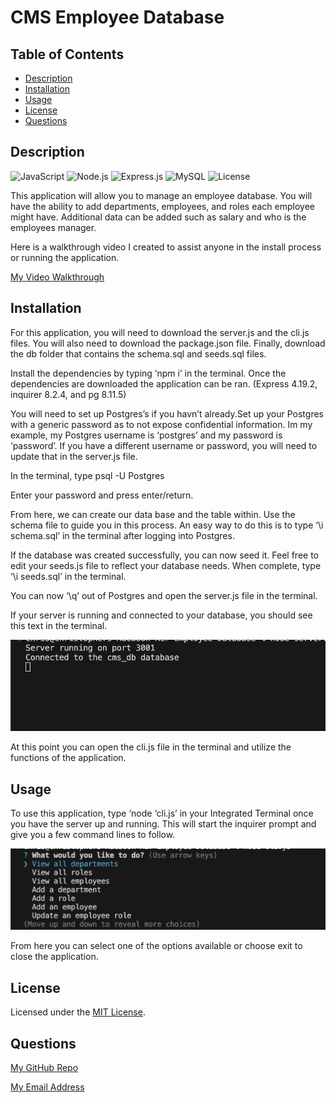 # CMS Employee Database

## Table of Contents

- [Description](#description)
- [Installation](#installation)
- [Usage](#usage)
- [License](#license)
- [Questions](#questions)

## Description

![JavaScript](https://img.shields.io/badge/JavaScript-blue) ![Node.js](https://img.shields.io/badge/Node.js-blue) ![Express.js](https://img.shields.io/badge/Express.js-blue) ![MySQL](https://img.shields.io/badge/MySQL-blue) ![License](https://img.shields.io/badge/License-MIT-yellow.svg)

This application will allow you to manage an employee database. You will have the ability to add departments, employees, and roles each employee might have. Additional data can be added such as salary and who is the employees manager.

Here is a walkthrough video I created to assist anyone in the install process or running the application.

[My Video Walkthrough](https://app.screencastify.com/v3/watch/Zugf1IAINSzJLk1RiF1V)

## Installation

For this application, you will need to download the server.js and the cli.js files. You will also need to download the package.json file. Finally, download the db folder that contains the schema.sql and seeds.sql files.

Install the dependencies by typing ‘npm i’ in the terminal. Once the dependencies are downloaded the application can be ran. (Express 4.19.2, inquirer 8.2.4, and pg 8.11.5)

You will need to set up Postgres’s if you havn’t already.Set up your Postgres with a generic password as to not expose confidential information. Im my example, my Postgres username is ‘postgres’ and my password is ‘password’. If you have a different username or password, you will need to update that in the server.js file.

In the terminal, type psql -U Postgres

Enter your password and press enter/return.

From here, we can create our data base and the table within. Use the schema file to guide you in this process. An easy way to do this is to type ‘\i schema.sql’ in the terminal after logging into Postgres.

If the database was created successfully, you can now seed it. Feel free to edit your seeds.js file to reflect your database needs. When complete, type ‘\i seeds.sql’ in the terminal.

You can now ‘\q’ out of Postgres and open the server.js file in the terminal.

If your server is running and connected to your database, you should see this text in the terminal.

![Screenshot](/images/ss2.png)

At this point you can open the cli.js file in the terminal and utilize the functions of the application.

## Usage

To use this application, type ‘node ‘cli.js’ in your Integrated Terminal once you have the server up and running. This will start the inquirer prompt and give you a few command lines to follow.

![Screenshot](/images/ss1.png)

From here you can select one of the options available or choose exit to close the application.

## License

Licensed under the [MIT License](https://opensource.org/licenses/MIT).

## Questions

[My GitHub Repo](https://github.com/chrislose23)

[My Email Address](chrislose23@gmail.com)